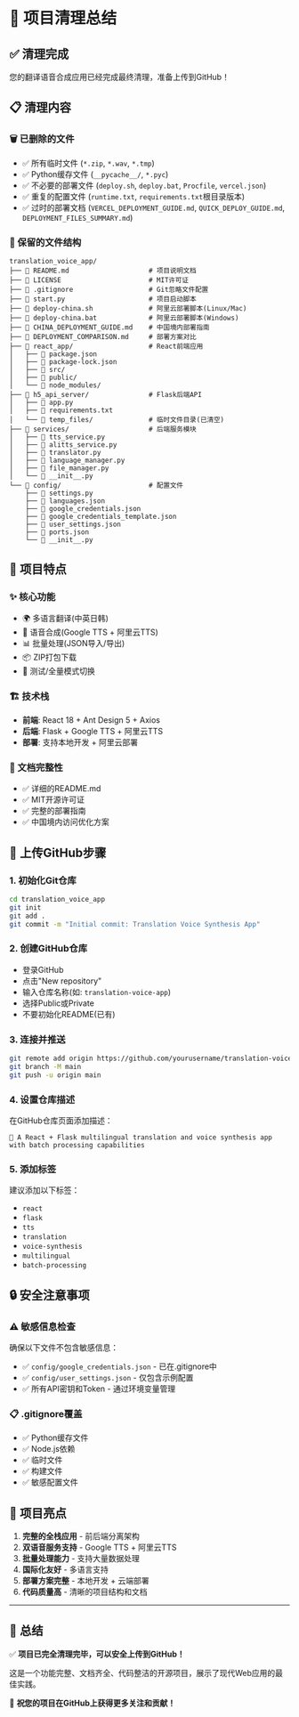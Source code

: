 # 🧹 项目清理总结

## ✅ 清理完成

您的翻译语音合成应用已经完成最终清理，准备上传到GitHub！

## 📋 清理内容

### 🗑️ 已删除的文件
- ✅ 所有临时文件 (`*.zip`, `*.wav`, `*.tmp`)
- ✅ Python缓存文件 (`__pycache__/`, `*.pyc`)
- ✅ 不必要的部署文件 (`deploy.sh`, `deploy.bat`, `Procfile`, `vercel.json`)
- ✅ 重复的配置文件 (`runtime.txt`, `requirements.txt`根目录版本)
- ✅ 过时的部署文档 (`VERCEL_DEPLOYMENT_GUIDE.md`, `QUICK_DEPLOY_GUIDE.md`, `DEPLOYMENT_FILES_SUMMARY.md`)

### 📁 保留的文件结构
```
translation_voice_app/
├── 📄 README.md                    # 项目说明文档
├── 📄 LICENSE                      # MIT许可证
├── 📄 .gitignore                   # Git忽略文件配置
├── 📄 start.py                     # 项目启动脚本
├── 📄 deploy-china.sh              # 阿里云部署脚本(Linux/Mac)
├── 📄 deploy-china.bat             # 阿里云部署脚本(Windows)
├── 📄 CHINA_DEPLOYMENT_GUIDE.md    # 中国境内部署指南
├── 📄 DEPLOYMENT_COMPARISON.md     # 部署方案对比
├── 📁 react_app/                   # React前端应用
│   ├── 📄 package.json
│   ├── 📄 package-lock.json
│   ├── 📁 src/
│   ├── 📁 public/
│   └── 📁 node_modules/
├── 📁 h5_api_server/               # Flask后端API
│   ├── 📄 app.py
│   ├── 📄 requirements.txt
│   └── 📁 temp_files/              # 临时文件目录(已清空)
├── 📁 services/                    # 后端服务模块
│   ├── 📄 tts_service.py
│   ├── 📄 alitts_service.py
│   ├── 📄 translator.py
│   ├── 📄 language_manager.py
│   ├── 📄 file_manager.py
│   └── 📄 __init__.py
└── 📁 config/                      # 配置文件
    ├── 📄 settings.py
    ├── 📄 languages.json
    ├── 📄 google_credentials.json
    ├── 📄 google_credentials_template.json
    ├── 📄 user_settings.json
    ├── 📄 ports.json
    └── 📄 __init__.py
```

## 🎯 项目特点

### ✨ 核心功能
- 🌍 多语言翻译(中英日韩)
- 🎵 语音合成(Google TTS + 阿里云TTS)
- 📊 批量处理(JSON导入/导出)
- 📦 ZIP打包下载
- 🔄 测试/全量模式切换

### 🏗️ 技术栈
- **前端**: React 18 + Ant Design 5 + Axios
- **后端**: Flask + Google TTS + 阿里云TTS
- **部署**: 支持本地开发 + 阿里云部署

### 📝 文档完整性
- ✅ 详细的README.md
- ✅ MIT开源许可证
- ✅ 完整的部署指南
- ✅ 中国境内访问优化方案

## 🚀 上传GitHub步骤

### 1. 初始化Git仓库
```bash
cd translation_voice_app
git init
git add .
git commit -m "Initial commit: Translation Voice Synthesis App"
```

### 2. 创建GitHub仓库
- 登录GitHub
- 点击"New repository"
- 输入仓库名称(如: `translation-voice-app`)
- 选择Public或Private
- 不要初始化README(已有)

### 3. 连接并推送
```bash
git remote add origin https://github.com/yourusername/translation-voice-app.git
git branch -M main
git push -u origin main
```

### 4. 设置仓库描述
在GitHub仓库页面添加描述：
```
🎤 A React + Flask multilingual translation and voice synthesis app with batch processing capabilities
```

### 5. 添加标签
建议添加以下标签：
- `react`
- `flask`
- `tts`
- `translation`
- `voice-synthesis`
- `multilingual`
- `batch-processing`

## 🔒 安全注意事项

### ⚠️ 敏感信息检查
确保以下文件不包含敏感信息：
- ✅ `config/google_credentials.json` - 已在.gitignore中
- ✅ `config/user_settings.json` - 仅包含示例配置
- ✅ 所有API密钥和Token - 通过环境变量管理

### 📋 .gitignore覆盖
- ✅ Python缓存文件
- ✅ Node.js依赖
- ✅ 临时文件
- ✅ 构建文件
- ✅ 敏感配置文件

## 🎉 项目亮点

1. **完整的全栈应用** - 前后端分离架构
2. **双语音服务支持** - Google TTS + 阿里云TTS
3. **批量处理能力** - 支持大量数据处理
4. **国际化友好** - 多语言支持
5. **部署方案完整** - 本地开发 + 云端部署
6. **代码质量高** - 清晰的项目结构和文档

---

## 🎯 总结

✅ **项目已完全清理完毕，可以安全上传到GitHub！**

这是一个功能完整、文档齐全、代码整洁的开源项目，展示了现代Web应用的最佳实践。

🌟 **祝您的项目在GitHub上获得更多关注和贡献！** 